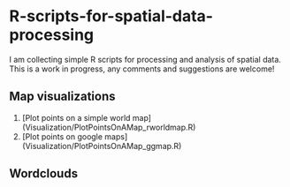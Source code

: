 # R-scripts-for-spatial-data-processing

I am collecting simple R scripts for processing and analysis of spatial data.
This is a work in progress, any comments and suggestions are welcome!

## Map visualizations

1. [Plot points on a simple world map] (Visualization/PlotPointsOnAMap_rworldmap.R)
2. [Plot points on google maps] (Visualization/PlotPointsOnAMap_ggmap.R)

## Wordclouds
